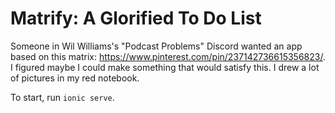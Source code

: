 # Matrify: A Glorified To Do List

Someone in Wil Williams's "Podcast Problems" Discord wanted an app based on this matrix: https://www.pinterest.com/pin/237142736615356823/. I figured maybe I could make something that would satisfy this. I drew a lot of pictures in my red notebook.

To start, run `ionic serve`.
